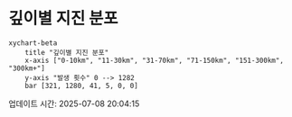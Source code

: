 # 깊이별 지진 분포

```mermaid
xychart-beta
    title "깊이별 지진 분포"
    x-axis ["0-10km", "11-30km", "31-70km", "71-150km", "151-300km", "300km+"]
    y-axis "발생 횟수" 0 --> 1282
    bar [321, 1280, 41, 5, 0, 0]
```

업데이트 시간: 2025-07-08 20:04:15
